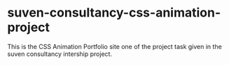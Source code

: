 # suven-consultancy-css-animation-project
This is the CSS Animation Portfolio site one of the project task given in the suven consultancy intership project.

